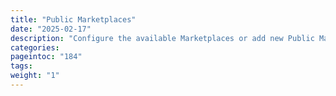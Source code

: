 ```yaml
---
title: "Public Marketplaces"
date: "2025-02-17"
description: "Configure the available Marketplaces or add new Public Marketplaces"
categories:
pageintoc: "184"
tags:
weight: "1"
---
```


<a id="public-marketplaces"></a>

<!--# Public Marketplaces -->
